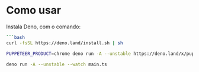 # Como usar

Instala Deno, com o comando:

````bash
```bash
curl -fsSL https://deno.land/install.sh | sh
````

```bash
PUPPETEER_PRODUCT=chrome deno run -A --unstable https://deno.land/x/puppeteer@16.2.0/install.ts
```

```bash
deno run -A --unstable --watch main.ts
```
